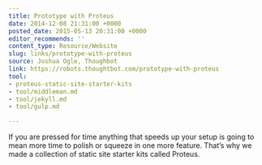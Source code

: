 ```yaml
---
title: Prototype with Proteus
date: 2014-12-08 21:31:00 +0000
posted_date: 2015-05-13 20:31:00 +0000
editor_recommends: ''
content_type: Resource/Website
slug: links/prototype-with-proteus
source: Joshua Ogle, Thoughbot
link: https://robots.thoughtbot.com/prototype-with-proteus
tool:
- proteus-static-site-starter-kits
- tool/middleman.md
- tool/jekyll.md
- tool/gulp.md

---
```

If you are pressed for time anything that speeds up your setup is going to mean more time to polish or squeeze in one more feature. That’s why we made a collection of static site starter kits called Proteus.



